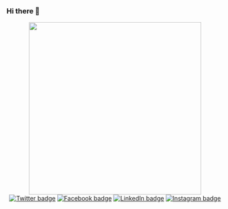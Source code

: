 ### Hi there 👋

<div id="header" align="center">
  <img width="400px" height="auto" src="https://media3.giphy.com/media/qgQUggAC3Pfv687qPC/giphy.gif?cid=ecf05e47dshj7ccipsm3111okbcant8p4f4v3px2wazed0hg&ep=v1_gifs_related&rid=giphy.gif&ct=g"/>
</div>

<div id="badges" align="center">
  <a href="https://twitter.com/sanuja_methmal"><img alt="Twitter badge" src="https://img.shields.io/badge/Twitter-1DA1F2?style=for-the-badge&logo=twitter&logoColor=white"/></a>
  <a href="https://www.facebook.com/profile.php?id=100091302773227"><img alt="Facebook badge" src="https://img.shields.io/badge/Facebook-1877F2?style=for-the-badge&logo=facebook&logoColor=white"/></a>
   <a href="https://www.linkedin.com/in/sanuja-methmal"><img alt="LinkedIn badge" src="https://img.shields.io/badge/LinkedIn-0077B5?style=for-the-badge&logo=linkedin&logoColor=white"/></a>
  <a href="https://www.instagram.com/sanujamethmal"><img alt="Instagram badge" src="https://img.shields.io/badge/Instagram-E4405F?style=for-the-badge&logo=instagram&logoColor=white"/></a>
</div>
